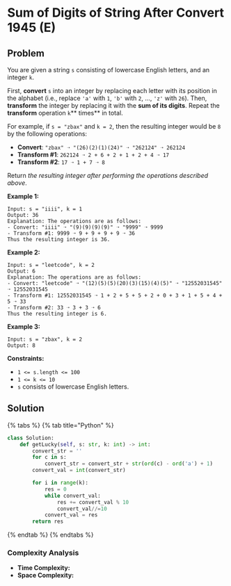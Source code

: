 # Sum of Digits of String After Convert 1945 (E)

## Problem

You are given a string `s` consisting of lowercase English letters, and an integer `k`.

First, **convert** `s` into an integer by replacing each letter with its position in the alphabet (i.e., replace `'a'` with `1`, `'b'` with `2`, ..., `'z'` with `26`). Then, **transform** the integer by replacing it with the **sum of its digits**. Repeat the **transform** operation `k`** times** in total.

For example, if `s = "zbax"` and `k = 2`, then the resulting integer would be `8` by the following operations:

* **Convert**: `"zbax" ➝ "(26)(2)(1)(24)" ➝ "262124" ➝ 262124`
* **Transform #1**: `262124 ➝ 2 + 6 + 2 + 1 + 2 + 4 ➝ 17`
* **Transform #2**: `17 ➝ 1 + 7 ➝ 8`

Return _the resulting integer after performing the operations described above_.

**Example 1:**

```
Input: s = "iiii", k = 1
Output: 36
Explanation: The operations are as follows:
- Convert: "iiii" ➝ "(9)(9)(9)(9)" ➝ "9999" ➝ 9999
- Transform #1: 9999 ➝ 9 + 9 + 9 + 9 ➝ 36
Thus the resulting integer is 36.
```

**Example 2:**

```
Input: s = "leetcode", k = 2
Output: 6
Explanation: The operations are as follows:
- Convert: "leetcode" ➝ "(12)(5)(5)(20)(3)(15)(4)(5)" ➝ "12552031545" ➝ 12552031545
- Transform #1: 12552031545 ➝ 1 + 2 + 5 + 5 + 2 + 0 + 3 + 1 + 5 + 4 + 5 ➝ 33
- Transform #2: 33 ➝ 3 + 3 ➝ 6
Thus the resulting integer is 6.
```

**Example 3:**

```
Input: s = "zbax", k = 2
Output: 8
```

**Constraints:**

* `1 <= s.length <= 100`
* `1 <= k <= 10`
* `s` consists of lowercase English letters.

## Solution&#x20;

{% tabs %}
{% tab title="Python" %}
```python
class Solution:
    def getLucky(self, s: str, k: int) -> int:
        convert_str = ''
        for c in s:
            convert_str = convert_str + str(ord(c) - ord('a') + 1)
        convert_val = int(convert_str)

        for i in range(k):
            res = 0
            while convert_val:
                res += convert_val % 10
                convert_val//=10
            convert_val = res
        return res
```
{% endtab %}
{% endtabs %}

### Complexity Analysis

* **Time Complexity:**
* **Space Complexity:**

